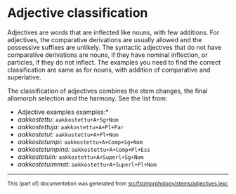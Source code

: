 # Adjective classification
Adjectives are words that are inflected like nouns, with few additions. For
adjectives, the comparative derivations are usually allowed and the
possessive suffixes are unlikely. The syntactic adjectives that do not have
comparative derivations are nouns, if they have nominal inflection, or
particles, if they do not inflect. The examples you need to find the 
correct classification are same as for nouns, with addition of comparative
and superlative.

The classification of adjectives combines the stem changes, the final 
allomorph selection and the harmony. See the list from:

* Adjective examples examples:*
* *aakkostettu:* `aakkostettu+A+Sg+Nom`
* *aakkostettuja:* `aakkostettu+A+Pl+Par`
* *aakkostetut:* `aakkostettu+A+Pl+Nom`
* *aakkostetumpi:* `aakkostettu+A+Comp+Sg+Nom`
* *aakkostetumpina:* `aakkostettu+A+Comp+Pl+Ess`
* *aakkostetuin:* `aakkostettu+A+Superl+Sg+Nom`
* *aakkostetuimmat:* `aakkostettu+A+Superl+Pl+Nom`

* * *

<small>This (part of) documentation was generated from [src/fst/morphology/stems/adjectives.lexc](https://github.com/giellalt/lang-fin/blob/main/src/fst/morphology/stems/adjectives.lexc)</small>
